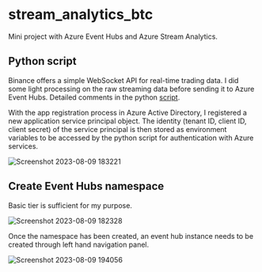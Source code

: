 # stream_analytics_btc
Mini project with Azure Event Hubs and Azure Stream Analytics.

## Python script
Binance offers a simple WebSocket API for real-time trading data. I did some light processing on the raw streaming data before sending it to Azure Event Hubs. Detailed comments in the python [script](https://github.com/tanchu-git/stream_analytics_btc/blob/main/btc_stream.py).

With the app registration process in Azure Active Directory, I registered a new application service principal object. The identity (tenant ID, client ID, client secret) of the service principal is then stored as environment variables to be accessed by the python script for authentication with Azure services.

![Screenshot 2023-08-09 183221](https://github.com/tanchu-git/stream_analytics_btc/assets/139019601/3ca9b4b1-74cb-4c58-b519-deb3177603a9)

## Create Event Hubs namespace
Basic tier is sufficient for my purpose.

![Screenshot 2023-08-09 182328](https://github.com/tanchu-git/stream_analytics_btc/assets/139019601/2415cc34-6c3f-41d2-86f2-96924f75f7c1)

Once the namespace has been created, an event hub instance needs to be created through left hand navigation panel.

![Screenshot 2023-08-09 194056](https://github.com/tanchu-git/stream_analytics_btc/assets/139019601/1ab5ac5f-7d82-49c6-89e5-9027918b0eda)






